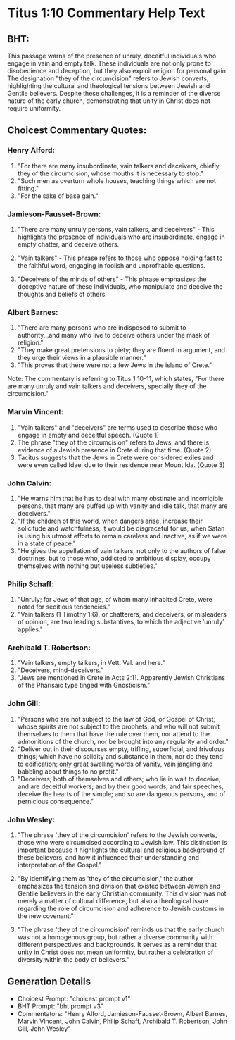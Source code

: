 # Titus 1:10 Commentary Help Text

## BHT:
This passage warns of the presence of unruly, deceitful individuals who engage in vain and empty talk. These individuals are not only prone to disobedience and deception, but they also exploit religion for personal gain. The designation "they of the circumcision" refers to Jewish converts, highlighting the cultural and theological tensions between Jewish and Gentile believers. Despite these challenges, it is a reminder of the diverse nature of the early church, demonstrating that unity in Christ does not require uniformity.

## Choicest Commentary Quotes:
### Henry Alford:
1. "For there are many insubordinate, vain talkers and deceivers, chiefly they of the circumcision, whose mouths it is necessary to stop." 
2. "Such men as overturn whole houses, teaching things which are not fitting." 
3. "For the sake of base gain."

### Jamieson-Fausset-Brown:
1. "There are many unruly persons, vain talkers, and deceivers" - This highlights the presence of individuals who are insubordinate, engage in empty chatter, and deceive others. 

2. "Vain talkers" - This phrase refers to those who oppose holding fast to the faithful word, engaging in foolish and unprofitable questions. 

3. "Deceivers of the minds of others" - This phrase emphasizes the deceptive nature of these individuals, who manipulate and deceive the thoughts and beliefs of others.

### Albert Barnes:
1. "There are many persons who are indisposed to submit to authority...and many who live to deceive others under the mask of religion."
2. "They make great pretensions to piety; they are fluent in argument, and they urge their views in a plausible manner."
3. "This proves that there were not a few Jews in the island of Crete."

Note: The commentary is referring to Titus 1:10-11, which states, "For there are many unruly and vain talkers and deceivers, specially they of the circumcision."

### Marvin Vincent:
1. "Vain talkers" and "deceivers" are terms used to describe those who engage in empty and deceitful speech. (Quote 1)
2. The phrase "they of the circumcision" refers to Jews, and there is evidence of a Jewish presence in Crete during that time. (Quote 2)
3. Tacitus suggests that the Jews in Crete were considered exiles and were even called Idaei due to their residence near Mount Ida. (Quote 3)

### John Calvin:
1. "He warns him that he has to deal with many obstinate and incorrigible persons, that many are puffed up with vanity and idle talk, that many are deceivers."
2. "If the children of this world, when dangers arise, increase their solicitude and watchfulness, it would be disgraceful for us, when Satan is using his utmost efforts to remain careless and inactive, as if we were in a state of peace."
3. "He gives the appellation of vain talkers, not only to the authors of false doctrines, but to those who, addicted to ambitious display, occupy themselves with nothing but useless subtleties."

### Philip Schaff:
1. "Unruly; for Jews of that age, of whom many inhabited Crete, were noted for seditious tendencies." 
2. "Vain talkers (1 Timothy 1:6), or chatterers, and deceivers, or misleaders of opinion, are two leading substantives, to which the adjective ‘unruly’ applies."

### Archibald T. Robertson:
1. "Vain talkers, empty talkers, in Vett. Val. and here." 
2. "Deceivers, mind-deceivers." 
3. "Jews are mentioned in Crete in Acts 2:11. Apparently Jewish Christians of the Pharisaic type tinged with Gnosticism."

### John Gill:
1. "Persons who are not subject to the law of God, or Gospel of Christ; whose spirits are not subject to the prophets; and who will not submit themselves to them that have the rule over them, nor attend to the admonitions of the church, nor be brought into any regularity and order."
2. "Deliver out in their discourses empty, trifling, superficial, and frivolous things; which have no solidity and substance in them, nor do they tend to edification; only great swelling words of vanity, vain jangling and babbling about things to no profit."
3. "Deceivers; both of themselves and others; who lie in wait to deceive, and are deceitful workers; and by their good words, and fair speeches, deceive the hearts of the simple; and so are dangerous persons, and of pernicious consequence."

### John Wesley:
1. "The phrase 'they of the circumcision' refers to the Jewish converts, those who were circumcised according to Jewish law. This distinction is important because it highlights the cultural and religious background of these believers, and how it influenced their understanding and interpretation of the Gospel."

2. "By identifying them as 'they of the circumcision,' the author emphasizes the tension and division that existed between Jewish and Gentile believers in the early Christian community. This division was not merely a matter of cultural difference, but also a theological issue regarding the role of circumcision and adherence to Jewish customs in the new covenant."

3. "The phrase 'they of the circumcision' reminds us that the early church was not a homogenous group, but rather a diverse community with different perspectives and backgrounds. It serves as a reminder that unity in Christ does not mean uniformity, but rather a celebration of diversity within the body of believers."


## Generation Details
- Choicest Prompt: "choicest prompt v1"
- BHT Prompt: "bht prompt v3"
- Commentators: "Henry Alford, Jamieson-Fausset-Brown, Albert Barnes, Marvin Vincent, John Calvin, Philip Schaff, Archibald T. Robertson, John Gill, John Wesley"
